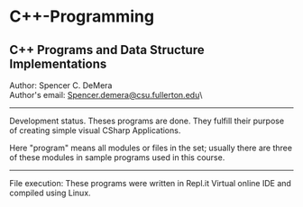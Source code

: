 # C++-Programming
## C++ Programs and Data Structure Implementations

Author: Spencer C. DeMera\
 Author's email: Spencer.demera@csu.fullerton.edu\
 
---
Development status.  Theses programs are done.  They fulfill their purpose of creating simple visual CSharp Applications.

Here "program" means all modules or files in the set; usually there are three of these modules in sample programs used in
this course.

---
File execution: These programs were written in Repl.it Virtual online IDE and compiled using Linux.
